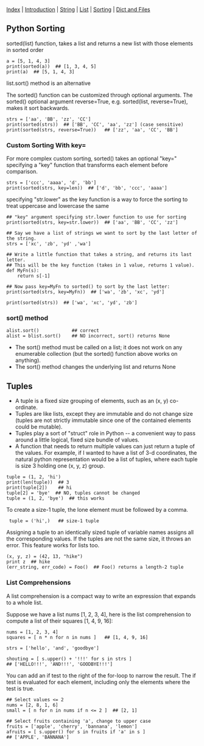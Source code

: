 [Index](/python-training)  |  [Introduction](/python-training/intro) |  [String](/python-training/string) |  [List](/python-training/list) |  [Sorting](/python-training/sort) |  [Dict and Files](/python-training/dict_file)

## Python Sorting

sorted(list) function, takes a list and returns a new list with those elements in sorted order
```
a = [5, 1, 4, 3]
print(sorted(a))  ## [1, 3, 4, 5]
print(a)  ## [5, 1, 4, 3]
```

list.sort() method is an alternative

The sorted() function can be customized through optional arguments. The sorted() optional argument reverse=True, e.g. sorted(list, reverse=True), makes it sort backwards.
```
strs = ['aa', 'BB', 'zz', 'CC']
print(sorted(strs))  ## ['BB', 'CC', 'aa', 'zz'] (case sensitive)
print(sorted(strs, reverse=True))   ## ['zz', 'aa', 'CC', 'BB']
```


### Custom Sorting With key=

For more complex custom sorting, sorted() takes an optional "key=" specifying a "key" function that transforms each element before comparison.

```
strs = ['ccc', 'aaaa', 'd', 'bb']
print(sorted(strs, key=len))  ## ['d', 'bb', 'ccc', 'aaaa']
```

specifying "str.lower" as the key function is a way to force the sorting to treat uppercase and lowercase the same
```
## "key" argument specifying str.lower function to use for sorting
print(sorted(strs, key=str.lower))  ## ['aa', 'BB', 'CC', 'zz']
```


```
## Say we have a list of strings we want to sort by the last letter of the string.
strs = ['xc', 'zb', 'yd' ,'wa']

## Write a little function that takes a string, and returns its last letter.
## This will be the key function (takes in 1 value, returns 1 value).
def MyFn(s):
    return s[-1]

## Now pass key=MyFn to sorted() to sort by the last letter:
print(sorted(strs, key=MyFn))  ## ['wa', 'zb', 'xc', 'yd']

print(sorted(strs))  ## ['wa', 'xc', 'yd', 'zb']
```

### sort() method

```
alist.sort()            ## correct
alist = blist.sort()    ## NO incorrect, sort() returns None
```

- The sort() method must be called on a list; it does not work on any enumerable collection (but the sorted() function above works on anything).
- The sort() method changes the underlying list and returns None



## Tuples
- A tuple is a fixed size grouping of elements, such as an (x, y) co-ordinate.
- Tuples are like lists, except they are immutable and do not change size (tuples are not strictly immutable since one of the contained elements could be mutable).
- Tuples play a sort of "struct" role in Python -- a convenient way to pass around a little logical, fixed size bundle of values.
- A function that needs to return multiple values can just return a tuple of the values. For example, if I wanted to have a list of 3-d coordinates, the natural python representation would be a list of tuples, where each tuple is size 3 holding one (x, y, z) group.

```
tuple = (1, 2, 'hi')
print(len(tuple))  ## 3
print(tuple[2])    ## hi
tuple[2] = 'bye'  ## NO, tuples cannot be changed
tuple = (1, 2, 'bye')  ## this works
```

To create a size-1 tuple, the lone element must be followed by a comma.
```
 tuple = ('hi',)   ## size-1 tuple
```

Assigning a tuple to an identically sized tuple of variable names assigns all the corresponding values. If the tuples are not the same size, it throws an error. This feature works for lists too.
```
(x, y, z) = (42, 13, "hike")
print z  ## hike
(err_string, err_code) = Foo()  ## Foo() returns a length-2 tuple
```


### List Comprehensions

A list comprehension is a compact way to write an expression that expands to a whole list.

Suppose we have a list nums [1, 2, 3, 4], here is the list comprehension to compute a list of their squares [1, 4, 9, 16]:
```
nums = [1, 2, 3, 4]
squares = [ n * n for n in nums ]   ## [1, 4, 9, 16]
```

```
strs = ['hello', 'and', 'goodbye']

shouting = [ s.upper() + '!!!' for s in strs ]
## ['HELLO!!!', 'AND!!!', 'GOODBYE!!!']
```


You can add an if test to the right of the for-loop to narrow the result. The if test is evaluated for each element, including only the elements where the test is true.

```
## Select values <= 2
nums = [2, 8, 1, 6]
small = [ n for n in nums if n <= 2 ]  ## [2, 1]

## Select fruits containing 'a', change to upper case
fruits = ['apple', 'cherry', 'bannana', 'lemon']
afruits = [ s.upper() for s in fruits if 'a' in s ]
## ['APPLE', 'BANNANA']
```

